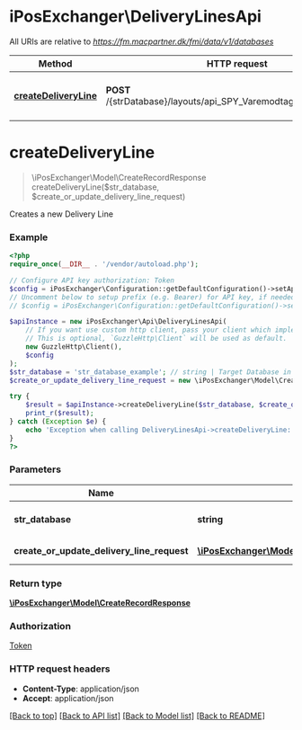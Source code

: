 # iPosExchanger\DeliveryLinesApi

All URIs are relative to *https://fm.macpartner.dk/fmi/data/v1/databases*

Method | HTTP request | Description
------------- | ------------- | -------------
[**createDeliveryLine**](DeliveryLinesApi.md#createDeliveryLine) | **POST** /{strDatabase}/layouts/api_SPY_Varemodtagelse_linie/records | Creates a new Delivery Line


# **createDeliveryLine**
> \iPosExchanger\Model\CreateRecordResponse createDeliveryLine($str_database, $create_or_update_delivery_line_request)

Creates a new Delivery Line

### Example
```php
<?php
require_once(__DIR__ . '/vendor/autoload.php');

// Configure API key authorization: Token
$config = iPosExchanger\Configuration::getDefaultConfiguration()->setApiKey('Authorization', 'YOUR_API_KEY');
// Uncomment below to setup prefix (e.g. Bearer) for API key, if needed
// $config = iPosExchanger\Configuration::getDefaultConfiguration()->setApiKeyPrefix('Authorization', 'Bearer');

$apiInstance = new iPosExchanger\Api\DeliveryLinesApi(
    // If you want use custom http client, pass your client which implements `GuzzleHttp\ClientInterface`.
    // This is optional, `GuzzleHttp\Client` will be used as default.
    new GuzzleHttp\Client(),
    $config
);
$str_database = 'str_database_example'; // string | Target Database in FileMaker
$create_or_update_delivery_line_request = new \iPosExchanger\Model\CreateOrUpdateDeliveryLineRequest(); // \iPosExchanger\Model\CreateOrUpdateDeliveryLineRequest | Record to be created

try {
    $result = $apiInstance->createDeliveryLine($str_database, $create_or_update_delivery_line_request);
    print_r($result);
} catch (Exception $e) {
    echo 'Exception when calling DeliveryLinesApi->createDeliveryLine: ', $e->getMessage(), PHP_EOL;
}
?>
```

### Parameters

Name | Type | Description  | Notes
------------- | ------------- | ------------- | -------------
 **str_database** | **string**| Target Database in FileMaker |
 **create_or_update_delivery_line_request** | [**\iPosExchanger\Model\CreateOrUpdateDeliveryLineRequest**](../Model/CreateOrUpdateDeliveryLineRequest.md)| Record to be created | [optional]

### Return type

[**\iPosExchanger\Model\CreateRecordResponse**](../Model/CreateRecordResponse.md)

### Authorization

[Token](../../README.md#Token)

### HTTP request headers

 - **Content-Type**: application/json
 - **Accept**: application/json

[[Back to top]](#) [[Back to API list]](../../README.md#documentation-for-api-endpoints) [[Back to Model list]](../../README.md#documentation-for-models) [[Back to README]](../../README.md)

